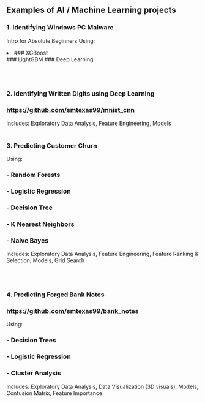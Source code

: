 
## Examples of AI / Machine Learning projects

### 1. Identifying Windows PC Malware
Intro for Absolute Beginners Using:
<li>###   XGBoost</li>
###   LightGBM</li>
###   Deep Learning</li>

<br></br>
### 2. Identifying Written Digits using Deep Learning
###     https://github.com/smtexas99/mnist_cnn
Includes: Exploratory Data Analysis, Feature Engineering, Models
<br></br>
### 3. Predicting Customer Churn
Using:
### - Random Forests
### - Logistic Regression
### - Decision Tree
### - K Nearest Neighbors
### - Naive Bayes
Includes: Exploratory Data Analysis, Feature Engineering, Feature Ranking & Selection, Models, Grid Search

<br></br>

### 4. Predicting Forged Bank Notes
###     https://github.com/smtexas99/bank_notes
Using:
  ### - Decision Trees
  ### - Logistic Regression
  ### - Cluster Analysis
Includes: Exploratory Data Analysis, Data Visualization (3D visuals), Models, Confusion Matrix, Feature Importance
<br></br>
